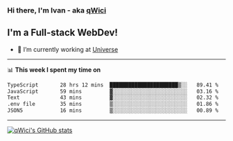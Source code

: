 ### Hi there, I'm Ivan - aka [qWici][website]

## I'm a Full-stack WebDev!
- 🔭 I’m currently working at [Universe][universe]

---

📊 **This week I spent my time on**
<!--START_SECTION:waka-->

```txt
TypeScript       28 hrs 12 mins  ██████████████████████▒░░   89.41 %
JavaScript       59 mins         ▓░░░░░░░░░░░░░░░░░░░░░░░░   03.16 %
Text             43 mins         ▓░░░░░░░░░░░░░░░░░░░░░░░░   02.32 %
.env file        35 mins         ▒░░░░░░░░░░░░░░░░░░░░░░░░   01.86 %
JSON5            16 mins         ▒░░░░░░░░░░░░░░░░░░░░░░░░   00.89 %
```

<!--END_SECTION:waka-->

---

[![qWici's GitHub stats](https://github-readme-stats.vercel.app/api?username=qWici)](https://github.com/qWici/github-readme-stats)

[website]: https://devkucher.com
[twitter]: https://twitter.com/KucherDev
[linkedin]: https://www.linkedin.com/in/ivankucher
[universe]: https://universeapps.limited
